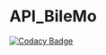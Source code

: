 # API_BileMo
[![Codacy Badge](https://api.codacy.com/project/badge/Grade/6314b1615ce3455aa0f4d1a054176c87)](https://www.codacy.com/project/Jalile59/API_BileMo/dashboard?utm_source=github.com&amp;utm_medium=referral&amp;utm_content=Jalile59/API_BileMo&amp;utm_campaign=Badge_Grade_Dashboard)

